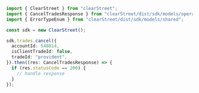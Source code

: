 <!-- Start SDK Example Usage -->
```typescript
import { ClearStreet } from "clearStreet";
import { CancelTradesResponse } from "clearStreet/dist/sdk/models/operations";
import { ErrorTypeEnum } from "clearStreet/dist/sdk/models/shared";

const sdk = new ClearStreet();

sdk.trades.cancel({
  accountId: 548814,
  isClientTradeId: false,
  tradeId: "provident",
}).then((res: CancelTradesResponse) => {
  if (res.statusCode == 200) {
    // handle response
  }
});
```
<!-- End SDK Example Usage -->